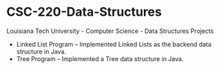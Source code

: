 # CSC-220-Data-Structures
Louisiana Tech University - Computer Science - Data Structures Projects

- Linked List Program – Implemented Linked Lists as the backend data structure in Java.
- Tree Program – Implemented a Tree data structure in Java.
